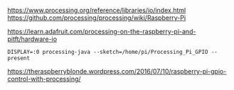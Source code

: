 https://www.processing.org/reference/libraries/io/index.html
https://github.com/processing/processing/wiki/Raspberry-Pi

https://learn.adafruit.com/processing-on-the-raspberry-pi-and-pitft/hardware-io

	DISPLAY=:0 processing-java --sketch=/home/pi/Processing_Pi_GPIO --present

https://theraspberryblonde.wordpress.com/2016/07/10/raspberry-pi-gpio-control-with-processing/
